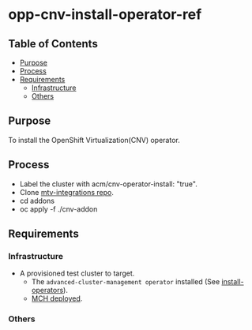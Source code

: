 # opp-cnv-install-operator-ref<!-- omit from toc -->

## Table of Contents<!-- omit from toc -->
- [Purpose](#purpose)
- [Process](#process)
- [Requirements](#requirements)
  - [Infrastructure](#infrastructure)
  - [Others](#others)

## Purpose

To install the OpenShift Virtualization(CNV) operator.


## Process

- Label the cluster with acm/cnv-operator-install: "true".
- Clone [mtv-integrations repo](https://github.com/stolostron/mtv-integrations.git).
- cd addons
- oc apply -f ./cnv-addon

## Requirements


### Infrastructure

- A provisioned test cluster to target.
  - The `advanced-cluster-management operator` installed (See [install-operators](../../../install-operators/README.md)).
  - [MCH deployed](../../../acm/mch/README.md).

### Others